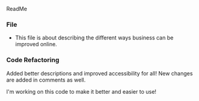 ReadMe
### File

* This file is about describing the different ways business can be improved online.

### Code Refactoring

Added better descriptions and improved accessibility for all! New changes are added in comments as well.

I'm working on this code to make it better and easier to use!
